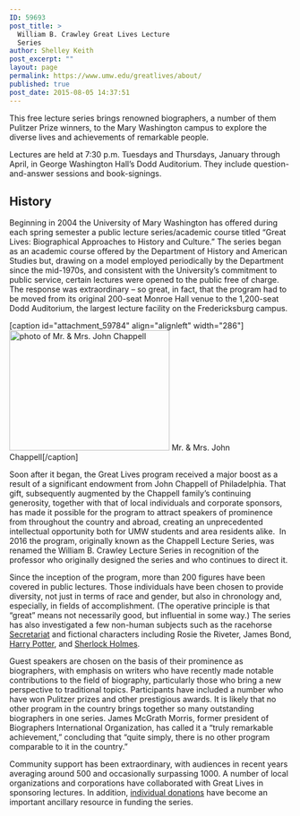 ```yaml
---
ID: 59693
post_title: >
  William B. Crawley Great Lives Lecture
  Series
author: Shelley Keith
post_excerpt: ""
layout: page
permalink: https://www.umw.edu/greatlives/about/
published: true
post_date: 2015-08-05 14:37:51
---
```

This free lecture series brings renowned biographers, a number of them Pulitzer Prize winners, to the Mary Washington campus to explore the diverse lives and achievements of remarkable people.

Lectures are held at 7:30 p.m. Tuesdays and Thursdays, January through April, in George Washington Hall’s Dodd Auditorium. They include question-and-answer sessions and book-signings.
<h2>History</h2>
Beginning in 2004 the University of Mary Washington has offered during each spring semester a public lecture series/academic course titled “Great Lives: Biographical Approaches to History and Culture.” The series began as an academic course offered by the Department of History and American Studies but, drawing on a model employed periodically by the Department since the mid-1970s, and consistent with the University’s commitment to public service, certain lectures were opened to the public free of charge. The response was extraordinary – so great, in fact, that the program had to be moved from its original 200-seat Monroe Hall venue to the 1,200-seat Dodd Auditorium, the largest lecture facility on the Fredericksburg campus.

[caption id="attachment_59784" align="alignleft" width="286"]<a href="http://www.umw.edu/greatlives/wp-content/uploads/sites/8/2015/08/TheChappells.jpg"><img class="wp-image-59784 " src="http://www.umw.edu/greatlives/wp-content/uploads/sites/8/2015/08/TheChappells-300x225.jpg" alt="photo of Mr. &amp; Mrs. John Chappell" width="286" height="215" /></a> Mr. &amp; Mrs. John Chappell[/caption]

Soon after it began, the Great Lives program received a major boost as a result of a significant endowment from John Chappell of Philadelphia. That gift, subsequently augmented by the Chappell family’s continuing generosity, together with that of local individuals and corporate sponsors, has made it possible for the program to attract speakers of prominence from throughout the country and abroad, creating an unprecedented intellectual opportunity both for UMW students and area residents alike.  In 2016 the program, originally known as the Chappell Lecture Series, was renamed the William B. Crawley Lecture Series in recognition of the professor who originally designed the series and who continues to direct it.

Since the inception of the program, more than 200 figures have been covered in public lectures. Those individuals have been chosen to provide diversity, not just in terms of race and gender, but also in chronology and, especially, in fields of accomplishment. (The operative principle is that “great” means not necessarily good, but influential in some way.) The series has also investigated a few non-human subjects such as the racehorse <a href="http://www.umw.edu/greatlives/lecture/secretariat/">Secretariat</a> and fictional characters including Rosie the Riveter, James Bond, <a href="http://www.umw.edu/greatlives/2009/11/16/harry-potter/">Harry Potter</a>, and <a href="http://www.umw.edu/greatlives/2012/05/07/video-sherlock-holmes-at-221b-baker-street/">Sherlock Holmes</a>.

Guest speakers are chosen on the basis of their prominence as biographers, with emphasis on writers who have recently made notable contributions to the field of biography, particularly those who bring a new perspective to traditional topics. Participants have included a number who have won Pulitzer prizes and other prestigious awards. It is likely that no other program in the country brings together so many outstanding biographers in one series. James McGrath Morris, former president of Biographers International Organization, has called it a “truly remarkable achievement,” concluding that “quite simply, there is no other program comparable to it in the country.”

Community support has been extraordinary, with audiences in recent years averaging around 500 and occasionally surpassing 1000. A number of local organizations and corporations have collaborated with Great Lives in sponsoring lectures. In addition, <a href="http://umw.edu/arts-and-culture-online-gifts">individual donations</a> have become an important ancillary resource in funding the series.